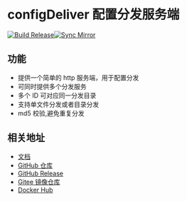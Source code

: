 # configDeliver 配置分发服务端

[![Build Release](https://github.com/hjmcloud/config-deliver/actions/workflows/release.yml/badge.svg)](https://github.com/hjmcloud/config-deliver/actions/workflows/release.yml)[![Sync Mirror](https://github.com/hjmcloud/config-deliver/actions/workflows/sync-mirror.yml/badge.svg)](https://github.com/hjmcloud/config-deliver/actions/workflows/sync-mirror.yml)

## 功能

- 提供一个简单的 http 服务端，用于配置分发
- 可同时提供多个分发服务
- 多个 ID 可对应同一分发目录
- 支持单文件分发或者目录分发
- md5 校验,避免重复分发

## 相关地址

- [文档](https://hjmcloud.cn/config-deliver)
- [GitHub 仓库](https://github.com/hjmcloud/config-deliver)
- [GitHub Release](https://github.com/hjmcloud/config-deliver/releases)
- [Gitee 镜像仓库](https://gitee.com/hjmcloud/config-deliver)
- [Docker Hub](https://hub.docker.com/r/hjmcloud/config-deliver/)
